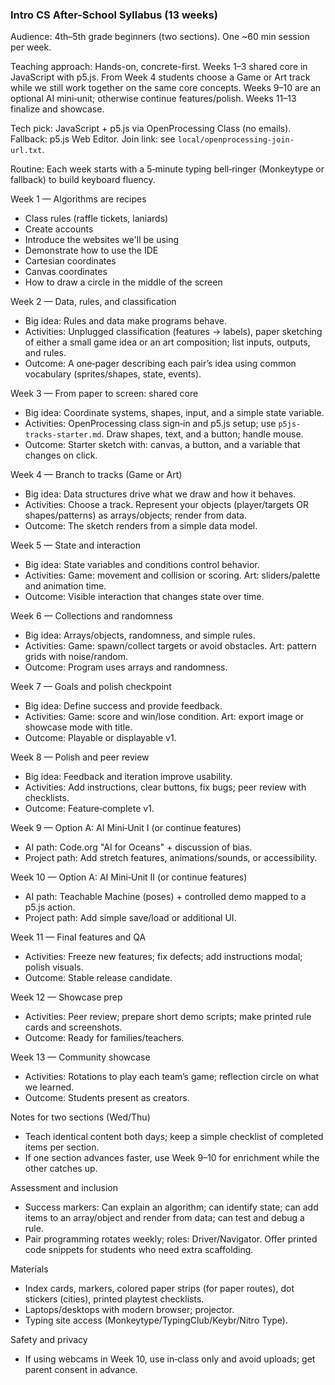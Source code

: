 ### Intro CS After-School Syllabus (13 weeks)

Audience: 4th–5th grade beginners (two sections). One ~60 min session per week.

Teaching approach: Hands-on, concrete-first. Weeks 1–3 shared core in JavaScript with p5.js. From Week 4 students choose a Game or Art track while we still work together on the same core concepts. Weeks 9–10 are an optional AI mini‑unit; otherwise continue features/polish. Weeks 11–13 finalize and showcase.

Tech pick: JavaScript + p5.js via OpenProcessing Class (no emails). Fallback: p5.js Web Editor. Join link: see `local/openprocessing-join-url.txt`.

Routine: Each week starts with a 5‑minute typing bell‑ringer (Monkeytype or fallback) to build keyboard fluency.

Week 1 — Algorithms are recipes
- Class rules (raffle tickets, laniards)
- Create accounts
- Introduce the websites we'll be using
- Demonstrate how to use the IDE
- Cartesian coordinates
- Canvas coordinates
- How to draw a circle in the middle of the screen

Week 2 — Data, rules, and classification
- Big idea: Rules and data make programs behave.
- Activities: Unplugged classification (features → labels), paper sketching of either a small game idea or an art composition; list inputs, outputs, and rules.
- Outcome: A one‑pager describing each pair’s idea using common vocabulary (sprites/shapes, state, events).

Week 3 — From paper to screen: shared core
- Big idea: Coordinate systems, shapes, input, and a simple state variable.
- Activities: OpenProcessing class sign‑in and p5.js setup; use `p5js-tracks-starter.md`. Draw shapes, text, and a button; handle mouse.
- Outcome: Starter sketch with: canvas, a button, and a variable that changes on click.

Week 4 — Branch to tracks (Game or Art)
- Big idea: Data structures drive what we draw and how it behaves.
- Activities: Choose a track. Represent your objects (player/targets OR shapes/patterns) as arrays/objects; render from data.
- Outcome: The sketch renders from a simple data model.

Week 5 — State and interaction
- Big idea: State variables and conditions control behavior.
- Activities: Game: movement and collision or scoring. Art: sliders/palette and animation time.
- Outcome: Visible interaction that changes state over time.

Week 6 — Collections and randomness
- Big idea: Arrays/objects, randomness, and simple rules.
- Activities: Game: spawn/collect targets or avoid obstacles. Art: pattern grids with noise/random.
- Outcome: Program uses arrays and randomness.

Week 7 — Goals and polish checkpoint
- Big idea: Define success and provide feedback.
- Activities: Game: score and win/lose condition. Art: export image or showcase mode with title.
- Outcome: Playable or displayable v1.

Week 8 — Polish and peer review
- Big idea: Feedback and iteration improve usability.
- Activities: Add instructions, clear buttons, fix bugs; peer review with checklists.
- Outcome: Feature‑complete v1.

Week 9 — Option A: AI Mini‑Unit I (or continue features)
- AI path: Code.org "AI for Oceans" + discussion of bias.
- Project path: Add stretch features, animations/sounds, or accessibility.

Week 10 — Option A: AI Mini‑Unit II (or continue features)
- AI path: Teachable Machine (poses) + controlled demo mapped to a p5.js action.
- Project path: Add simple save/load or additional UI.

Week 11 — Final features and QA
- Activities: Freeze new features; fix defects; add instructions modal; polish visuals.
- Outcome: Stable release candidate.

Week 12 — Showcase prep
- Activities: Peer review; prepare short demo scripts; make printed rule cards and screenshots.
- Outcome: Ready for families/teachers.

Week 13 — Community showcase
- Activities: Rotations to play each team’s game; reflection circle on what we learned.
- Outcome: Students present as creators.

Notes for two sections (Wed/Thu)
- Teach identical content both days; keep a simple checklist of completed items per section.
- If one section advances faster, use Week 9–10 for enrichment while the other catches up.

Assessment and inclusion
- Success markers: Can explain an algorithm; can identify state; can add items to an array/object and render from data; can test and debug a rule.
- Pair programming rotates weekly; roles: Driver/Navigator. Offer printed code snippets for students who need extra scaffolding.

Materials
- Index cards, markers, colored paper strips (for paper routes), dot stickers (cities), printed playtest checklists.
- Laptops/desktops with modern browser; projector.
- Typing site access (Monkeytype/TypingClub/Keybr/Nitro Type).

Safety and privacy
- If using webcams in Week 10, use in‑class only and avoid uploads; get parent consent in advance.

